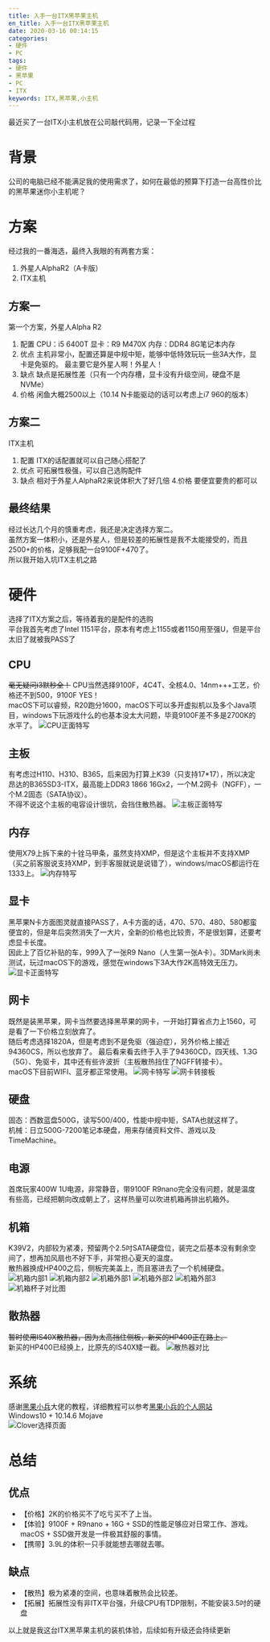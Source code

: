 ```yaml
---
title: 入手一台ITX黑苹果主机
en_title: 入手一台ITX黑苹果主机
date: 2020-03-16 00:14:15
categories: 
- 硬件
- PC
tags: 
- 硬件
- 黑苹果
- PC
- ITX
keywords: ITX,黑苹果,小主机
---
```


最近买了一台ITX小主机放在公司敲代码用，记录一下全过程
<!-- more -->

# 背景
公司的电脑已经不能满足我的使用需求了，如何在最低的预算下打造一台高性价比的黑苹果迷你小主机呢？  

# 方案
经过我的一番海选，最终入我眼的有两套方案：   
1. 外星人AlphaR2（A卡版）
2. ITX主机

## 方案一
第一个方案，外星人Alpha R2
1. 配置
CPU：i5 6400T
显卡：R9 M470X
内存：DDR4 8G笔记本内存
2. 优点 
主机非常小，配置还算是中规中矩，能够中低特效玩玩一些3A大作，显卡是免驱的。
最主要它是外星人啊！外星人！  
3. 缺点
缺点是拓展性差（只有一个内存槽，显卡没有升级空间，硬盘不是NVMe）
4. 价格
闲鱼大概2500以上（10.14 N卡能驱动的话可以考虑上i7 960的版本）

## 方案二
ITX主机
1. 配置
ITX的话配置就可以自己随心搭配了
2. 优点
可拓展性极强，可以自己选购配件
3. 缺点
相对于外星人AlphaR2来说体积大了好几倍
4.价格
要便宜要贵的都可以

## 最终结果
经过长达几个月的慎重考虑，我还是决定选择方案二。  
虽然方案一体积小，还是外星人，但是较差的拓展性是我不太能接受的，而且2500+的价格，足够我配一台9100F+470了。  
所以我开始入坑ITX主机之路

# 硬件
选择了ITX方案之后，等待着我的是配件的选购   
平台我首先考虑了Intel 1151平台，原本有考虑上1155或者1150用至强U，但是平台太旧了就被我PASS了
## CPU
~~毫无疑问i3默秒全！~~
CPU当然选择9100F，4C4T、全核4.0、14nm+++工艺，价格还不到500，9100F YES！  
macOS下可以睿频，R20跑分1600，macOS下可以多开虚拟机以及多个Java项目，windows下玩游戏什么的也基本没太大问题，毕竟9100F差不多是2700K的水平了。
![CPU正面特写](CPU正面特写.jpg)
## 主板
有考虑过H110、H310、B365，后来因为打算上K39（只支持17*17），所以决定昂达的B365SD3-ITX，最高能上DDR3 1866 16Gx2，一个M.2网卡（NGFF），一个M.2固态（SATA协议）。  
不得不说这个主板的电容设计很坑，会挡住散热器。
![主板正面特写](主板正面特写.jpg)
## 内存
使用X79上拆下来的十铨马甲条，虽然支持XMP，但是这个主板并不支持XMP（买之前客服说支持XMP，到手客服就说是说错了），windows/macOS都运行在1333上。
![内存特写](内存特写.jpg)
## 显卡
黑苹果N卡方面图灵就直接PASS了，A卡方面的话，470、570、480、580都蛮便宜的，但是年后突然消失了一大片，全新的价格也比较贵，不是很划算，还要考虑显卡长度。  
因此上了百亿补贴的车，999入了一张R9 Nano（人生第一张A卡）。3DMark尚未测试，玩过macOS下的游戏，感觉在windows下3A大作2K高特效无压力。
![显卡正面特写](显卡正面特写.jpg)
## 网卡
既然是装黑苹果，网卡当然要选择黑苹果的网卡，一开始打算省点力上1560，可是看了一下价格立刻放弃了。  
随后考虑选择1820A，但是考虑到不是免驱（强迫症），另外价格上接近94360CS，所以也放弃了。 
最后看来看去终于入手了94360CD，四天线、1.3G（5G）、免驱卡，其中还有些许波折（主板散热挡住了NGFF转接卡）。  
macOS下目前WIFI、蓝牙都正常使用。
![网卡特写](网卡特写.jpg)
![网卡转接板](网卡转接板.jpg)
## 硬盘
固态：西数蓝盘500G，读写500/400，性能中规中矩，SATA也就这样了。  
机械：日立500G-7200笔记本硬盘，用来存储资料文件、游戏以及TimeMachine。
## 电源
首席玩家400W 1U电源，非常静音，带9100F R9nano完全没有问题，就是温度有些高，已经把朝向改成朝上了，这样热量可以吹进机箱再排出机箱外。
## 机箱
K39V2，内部较为紧凑，预留两个2.5吋SATA硬盘位，装完之后基本没有剩余空间了，想再加风扇也不好下手，非常担心夏天的温度。  
散热器换成HP400之后，侧板完美盖上，而且塞进去了一个机械硬盘。
![机箱内部1](机箱内部1.jpg)
![机箱内部2](机箱内部2.jpg)
![机箱外部1](机箱外部1.jpg)
![机箱外部2](机箱外部2.jpg)
![机箱外部3](机箱外部3.jpg)
![机箱杯子对比图](机箱杯子对比图.jpg)
## 散热器
~~暂时使用IS40X散热器，因为太高挡住侧板，新买的HP400正在路上。~~  
新买的HP400已经换上，比原先的IS40X矮一截。
![散热器对比](散热器对比.jpg)

# 系统
感谢[黑果小兵](https://blog.daliansky.net)大佬的教程，详细教程可以参考[黑果小兵的个人网站](https://blog.daliansky.net/macOS-Mojave-10.14.6-18G87-Release-version-with-Clover-5033-original-image.html)  
Windows10 + 10.14.6 Mojave  
![Clover选择页面](Clover选择页面.jpg)

# 总结
## 优点
- 【价格】2K的价格买不了吃亏买不了上当。  
- 【体验】9100F + R9nano + 16G + SSD的性能足够应对日常工作、游戏。macOS + SSD做开发是一件极其舒服的事情。  
- 【携带】3.9L的体积一只手就能想去哪就去哪。

## 缺点
- 【散热】极为紧凑的空间，也意味着散热会比较差。
- 【拓展】拓展性没有非ITX平台强，升级CPU有TDP限制，不能安装3.5吋的硬盘


以上就是我这台ITX黑苹果主机的装机体验，后续如有升级还会持续更新